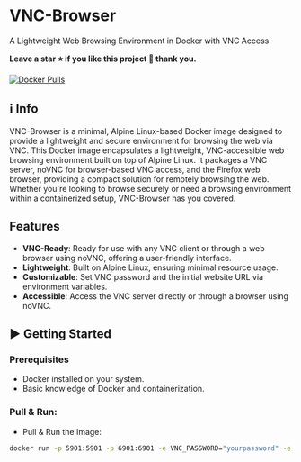 # VNC-Browser 
A Lightweight Web Browsing Environment in Docker with VNC Access

**Leave a star ⭐ if you like this project 🙂 thank you.**

[![Docker Pulls](https://img.shields.io/docker/pulls/mrcolorrain/vnc-browser.svg)](https://hub.docker.com/repository/docker/mrcolorrain/vnc-browser)

## :information_source: Info
VNC-Browser is a minimal, Alpine Linux-based Docker image designed to provide a lightweight and secure environment for browsing the web via VNC.
This Docker image encapsulates a lightweight, VNC-accessible web browsing environment built on top of Alpine Linux. It packages a VNC server, noVNC for browser-based VNC access, and the Firefox web browser, providing a compact solution for remotely browsing the web. Whether you're looking to browse securely or need a browsing environment within a containerized setup, VNC-Browser has you covered.

## Features

- **VNC-Ready**: Ready for use with any VNC client or through a web browser using noVNC, offering a user-friendly interface.
- **Lightweight**: Built on Alpine Linux, ensuring minimal resource usage.
- **Customizable**: Set VNC password and the initial website URL via environment variables.
- **Accessible**: Access the VNC server directly or through a browser using noVNC.

## :arrow_forward: Getting Started

### Prerequisites

- Docker installed on your system.
- Basic knowledge of Docker and containerization.

### Pull & Run:
- Pull & Run the Image: 
```bash
docker run -p 5901:5901 -p 6901:6901 -e VNC_PASSWORD="yourpassword" -e STARTING_WEBSITE_URL="https://example.com" mrcolorrain/vnc-browser:latest
